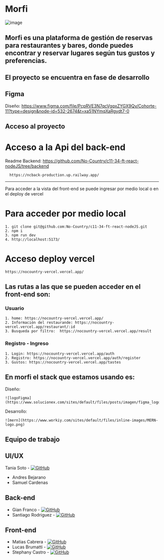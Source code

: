 # Morfi
![image](https://github.com/No-Country/c11-34-ft-react-nodeJS/assets/108440139/9c055487-77c7-4443-91e7-00c8c409e030)

## Morfi es una plataforma de gestión de reservas para restaurantes y bares, donde puedes encontrar y reservar lugares según tus gustos y preferencias.

## El proyecto se encuentra en fase de desarrollo
## Figma
Diseño: https://www.figma.com/file/PcpRVE3N7qcVgqxZYGX9Qv/Cohorte-11?type=design&node-id=532-2674&t=xa51NYmqXaRgydt7-0
## Acceso al proyecto 
   # Acceso a la Api del back-end
   Readme Backend: https://github.com/No-Country/c11-34-ft-react-nodeJS/tree/backend
   
      https://ncback-production.up.railway.app/
 -------------------------------------------
Para acceder a la vista del front-end se puede ingresar por medio local o en el deploy de vercel

   # Para acceder por medio local 

    1. git clone git@github.com:No-Country/c11-34-ft-react-nodeJS.git
    2. npm i 
    3. npm run dev
    4. http://localhost:5173/ 
  
  # Acceso deploy vercel
  
    https://nocountry-vercel.vercel.app/
         
## Las rutas a las que se pueden acceder en el front-end son:
  ### Usuario
  
    1. home: https://nocountry-vercel.vercel.app/ 
    2. Información del restaurande: https://nocountry-vercel.vercel.app/restaurant/:id
    3. Busqueda por filtro:  https://nocountry-vercel.vercel.app/result
  
  ### Registro - Ingreso
  
    1. Login: https://nocountry-vercel.vercel.app/auth
    2. Registro: https://nocountry-vercel.vercel.app/auth/register 
    3. Gustos: https://nocountry-vercel.vercel.app/tastes
  
 ## En morfi el stack que estamos usando es:
 
 Diseño: 
    
    ![logoFigma](https://www.solucionex.com/sites/default/files/posts/imagen/figma_logo_icon_171159.png)
    
 Desarrollo:
  
    ![mern](https://www.workiy.com/sites/default/files/inline-images/MERN-logo.png)
 
 ## Equipo de trabajo
## UI/UX
   Tania Soto - [![GitHub](https://img.icons8.com/?size=25&id=52539&format=png&color=d4b5b5)](https://github.com/tanisoto)
   - Andres Bejarano
   - Samuel Cardenas
## Back-end
   - Gian Franco - [![GitHub](https://img.icons8.com/?size=25&id=52539&format=png&color=d4b5b5)](https://github.com/elkake)
   - Santiago Rodriguez - [![GitHub](https://img.icons8.com/?size=25&id=52539&format=png&color=d4b5b5)](https://github.com/santy6221)
## Front-end
   - Matias Cabrera - [![GitHub](https://img.icons8.com/?size=25&id=52539&format=png&color=d4b5b5)](https://github.com/matias-d)
   - Lucas Brumatti - [![GitHub](https://img.icons8.com/?size=25&id=52539&format=png&color=d4b5b5)](https://github.com/lucasBruma)
   - Stephany Castro - [![GitHub](https://img.icons8.com/?size=25&id=52539&format=png&color=d4b5b5)](https://github.com/StephanyCS1)
